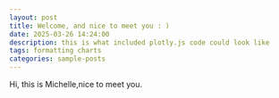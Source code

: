 ```yaml
---
layout: post
title: Welcome, and nice to meet you : )
date: 2025-03-26 14:24:00
description: this is what included plotly.js code could look like
tags: formatting charts
categories: sample-posts
---
```


Hi, this is Michelle,nice to meet you.
